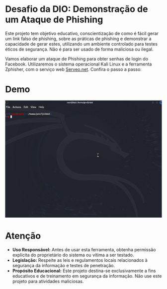 # Desafio da DIO: Demonstração de um Ataque de Phishing

Este projeto tem objetivo educativo, conscientização de como é fácil gerar um link falso de phishing, sobre as práticas de phishing e demonstrar a capacidade de gerar estes, utilizando um ambiente controlado para testes éticos de segurança. Não é para ser usado de forma maliciosa ou ilegal.

Vamos elaborar um ataque de Phishing para obter senhas de login do Facebook. Utilizaremos o sistema operacional Kali Linux e a ferramenta Zphisher, com o serviço web <a href="https://serveo.net" target="_blank">Serveo.net</a>. Confira o passo a passo:

# Demo
![](https://github.com/profjvidal/cibersecurity-desafio-phishing/blob/main/zphisher_serveo_demo.gif)

# Atenção

- <b>Uso Responsável:</b> Antes de usar esta ferramenta, obtenha permissão explícita do proprietário do sistema ou vítima a ser testado.
- <b>Legislação:</b> Respeite as leis e regulamentos locais relacionados à segurança da informação e testes de penetração.
- <b>Propósito Educacional:</b> Este projeto destina-se exclusivamente a fins educativos e de treinamento em segurança da informação. Não use este projeto para atividades maliciosas.
